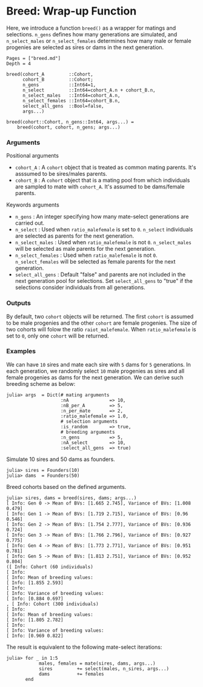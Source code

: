 # Breed: Wrap-up Function

Here, we introduce a function `breed()` as a wrapper for matings and selections. `n_gens` defines how many generations are simulated, and `n_select_males` or `n_select_females` determines how many male or female progenies are selected as sires or dams in the next generation.


```@contents
Pages = ["breed.md"]
Depth = 4
```

    breed(cohort_A         ::Cohort,
          cohort_B         ::Cohort;
          n_gens           ::Int64=1,
          n_select         ::Int64=cohort_A.n + cohort_B.n,
          n_select_males   ::Int64=cohort_A.n,
          n_select_females ::Int64=cohort_B.n,
          select_all_gens  ::Bool=false,
          args...)

    breed(cohort::Cohort, n_gens::Int64, args...) =
        breed(cohort, cohort, n_gens; args...)

### Arguments
Positional arguments
- `cohort_A` : A `cohort` object that is treated as common mating parents. It's asssumed to be sires/males parents.
- `cohort_B` : A `cohort` object that is a mating pool from which individuals are sampled to mate with `cohort_A`. It's assumed to be dams/female parents.

Keywords arguments
- `n_gens` : An integer specifying how many mate-select generations are carried out.
- `n_select` : Used when `ratio_malefemale` is set to `0`. `n_select` individuals are selected as parents for the next generation.
- `n_select_males` : Used when `ratio_malefemale` is not `0`. `n_select_males` will be selected as male parents for the next generation.
- `n_select_females` : Used when `ratio_malefemale` is not `0`. `n_select_females` will be selected as female parents for the next generation.
- `select_all_gens` : Default "false" and parents are not included in the next generation pool for selections. Set `select_all_gens` to "true" if the selections consider individuals from all generations.

### Outputs
By default, two `cohort` objects will be returned. The first `cohort` is assumed to be male progenies and the other `cohort` are female progenies. The size of two cohorts will folow the ratio `raiot_malefemale`. When `ratio_malefemale` is set to `0`, only one `cohort` will be returned.

### Examples
We can have `10` sires and mate each sire with `5` dams for `5` generations. In each generation, we randomly select `10` male progenies as sires and all female progenies as dams for the next generation. We can derive such breeding scheme as below:

```jldoctest
julia> args  = Dict(# mating arguments
                    :nA               => 10,
                    :nB_per_A         => 5,
                    :n_per_mate       => 2,
                    :ratio_malefemale => 1.0,
                    # selection arguments
                    :is_random        => true,
                    # breeding arguments
                    :n_gens           => 5,
                    :nA_select        => 10,
                    :select_all_gens  => true)
```
Simulate 10 sires and 50 dams as founders.
```jldoctest
julia> sires = Founders(10)
julia> dams  = Founders(50)
```
Breed cohorts based on the defined arguments.

```jldoctest
julia> sires, dams = breed(sires, dams; args...)
[ Info: Gen 0 -> Mean of BVs: [1.665 2.745], Variance of BVs: [1.008 0.479]
[ Info: Gen 1 -> Mean of BVs: [1.719 2.715], Variance of BVs: [0.96 0.546]
[ Info: Gen 2 -> Mean of BVs: [1.754 2.777], Variance of BVs: [0.936 0.724]
[ Info: Gen 3 -> Mean of BVs: [1.766 2.796], Variance of BVs: [0.927 0.775]
[ Info: Gen 4 -> Mean of BVs: [1.773 2.771], Variance of BVs: [0.951 0.781]
[ Info: Gen 5 -> Mean of BVs: [1.813 2.751], Variance of BVs: [0.952 0.804]
([ Info: Cohort (60 individuals)
[ Info: 
[ Info: Mean of breeding values: 
[ Info: [1.855 2.593]
[ Info: 
[ Info: Variance of breeding values: 
[ Info: [0.884 0.697]
, [ Info: Cohort (300 individuals)
[ Info: 
[ Info: Mean of breeding values: 
[ Info: [1.805 2.782]
[ Info: 
[ Info: Variance of breeding values: 
[ Info: [0.969 0.822]
```

The result is equivalent to the following mate-select iterations:
```jldoctest
julia> for _ in 1:5
            males, females = mate(sires, dams, args...)
            sires         += select(males, n_sires, args...)
            dams          += females
       end
```